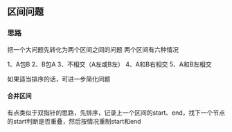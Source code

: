 ## 区间问题

### 思路

把一个大问题先转化为两个区间之间的问题
两个区间有六种情况

1、A包B
2、B包A
3、不相交（A左或B左）
4、A和B右相交
5、A和B左相交

如果适当排序的话，可进一步简化问题

#### 合并区间

有点类似于双指针的思路，先排序，记录上一个区间的start、end，找下一个节点的start判断是否重叠，然后按情况重制start和end



